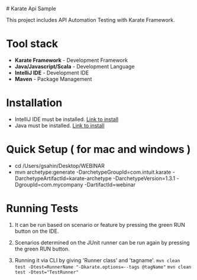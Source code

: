 # Karate Api Sample

This project includes API Automation Testing with Karate Framework.
# Tool stack
* **Karate Framework** - Development Framework
* **Java/Javascript/Scala** - Development Language
* **IntelliJ IDE** - Development IDE
* **Maven** - Package Management
# Installation
* IntelliJ IDE must be installed. <a href="https://www.jetbrains.com/idea/download/">Link to install</a>
* Java must be installed. <a href="https://www.oracle.com/java/technologies/downloads/#java8">Link to install</a>

# Quick Setup ( for mac and windows )
* cd /Users/gsahin/Desktop/WEBINAR
* mvn archetype:generate -DarchetypeGroupId=com.intuit.karate -DarchetypeArtifactId=karate-archetype -DarchetypeVersion=1.3.1 -DgroupId=com.mycompany -DartifactId=webinar
# Running Tests
1. It can be run based on scenario or feature by pressing the green RUN button on the IDE.

2. Scenarios determined on the JUnit runner can be run again by pressing the green RUN button.

3. Running it via CLI by giving 'Runner class' and 'tagname'.
`mvn clean test -Dtest=RunnerName "-Dkarate.options=--tags @tagName"`
`mvn clean test -Dtest="TestRunner"`
